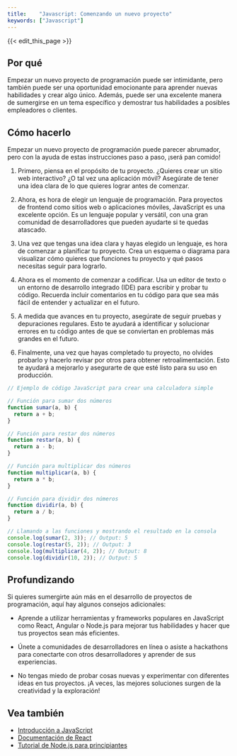 ```yaml
---
title:    "Javascript: Comenzando un nuevo proyecto"
keywords: ["Javascript"]
---
```


{{< edit_this_page >}}

## Por qué

Empezar un nuevo proyecto de programación puede ser intimidante, pero también puede ser una oportunidad emocionante para aprender nuevas habilidades y crear algo único. Además, puede ser una excelente manera de sumergirse en un tema específico y demostrar tus habilidades a posibles empleadores o clientes. 

## Cómo hacerlo

Empezar un nuevo proyecto de programación puede parecer abrumador, pero con la ayuda de estas instrucciones paso a paso, ¡será pan comido!

1. Primero, piensa en el propósito de tu proyecto. ¿Quieres crear un sitio web interactivo? ¿O tal vez una aplicación móvil? Asegúrate de tener una idea clara de lo que quieres lograr antes de comenzar.

2. Ahora, es hora de elegir un lenguaje de programación. Para proyectos de frontend como sitios web o aplicaciones móviles, JavaScript es una excelente opción. Es un lenguaje popular y versátil, con una gran comunidad de desarrolladores que pueden ayudarte si te quedas atascado.

3. Una vez que tengas una idea clara y hayas elegido un lenguaje, es hora de comenzar a planificar tu proyecto. Crea un esquema o diagrama para visualizar cómo quieres que funciones tu proyecto y qué pasos necesitas seguir para lograrlo.

4. Ahora es el momento de comenzar a codificar. Usa un editor de texto o un entorno de desarrollo integrado (IDE) para escribir y probar tu código. Recuerda incluir comentarios en tu código para que sea más fácil de entender y actualizar en el futuro.

5. A medida que avances en tu proyecto, asegúrate de seguir pruebas y depuraciones regulares. Esto te ayudará a identificar y solucionar errores en tu código antes de que se conviertan en problemas más grandes en el futuro.

6. Finalmente, una vez que hayas completado tu proyecto, no olvides probarlo y hacerlo revisar por otros para obtener retroalimentación. Esto te ayudará a mejorarlo y asegurarte de que esté listo para su uso en producción.

```Javascript
// Ejemplo de código JavaScript para crear una calculadora simple

// Función para sumar dos números
function sumar(a, b) {
  return a + b;
}

// Función para restar dos números
function restar(a, b) {
  return a - b;
}

// Función para multiplicar dos números
function multiplicar(a, b) {
  return a * b;
}

// Función para dividir dos números
function dividir(a, b) {
  return a / b;
}

// Llamando a las funciones y mostrando el resultado en la consola
console.log(sumar(2, 3)); // Output: 5
console.log(restar(5, 2)); // Output: 3
console.log(multiplicar(4, 2)); // Output: 8
console.log(dividir(10, 2)); // Output: 5
```

## Profundizando

Si quieres sumergirte aún más en el desarrollo de proyectos de programación, aquí hay algunos consejos adicionales:

- Aprende a utilizar herramientas y frameworks populares en JavaScript como React, Angular o Node.js para mejorar tus habilidades y hacer que tus proyectos sean más eficientes.

- Únete a comunidades de desarrolladores en línea o asiste a hackathons para conectarte con otros desarrolladores y aprender de sus experiencias.

- No tengas miedo de probar cosas nuevas y experimentar con diferentes ideas en tus proyectos. ¡A veces, las mejores soluciones surgen de la creatividad y la exploración!

## Vea también

- [Introducción a JavaScript](https://developer.mozilla.org/es/docs/Web/JavaScript/Guide/Introduction)
- [Documentación de React](https://es.reactjs.org/docs/getting-started.html)
- [Tutorial de Node.js para principiantes](https://www.sitepoint.com/node-js-tutorial-beginners/)